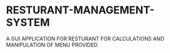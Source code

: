 # RESTURANT-MANAGEMENT-SYSTEM
A GUI APPLICATION FOR RESTURANT  FOR CALCULATIONS AND MANIPULATION OF MENU PROVIDED
